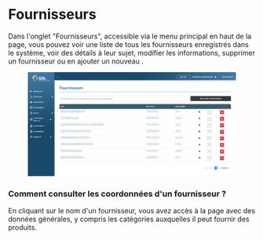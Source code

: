 # Fournisseurs

Dans l'onglet "Fournisseurs", accessible via le menu principal en haut de la page, vous pouvez voir une liste de tous les fournisseurs enregistrés dans le système, voir des détails à leur sujet, modifier les informations, supprimer un fournisseur ou en ajouter un nouveau .

<figure><img src="../../../.gitbook/assets/forn.png" alt=""><figcaption></figcaption></figure>

### Comment consulter les coordonnées d'un fournisseur ?

En cliquant sur le nom d'un fournisseur, vous avez accès à la page avec des données générales, y compris les catégories auxquelles il peut fournir des produits.
